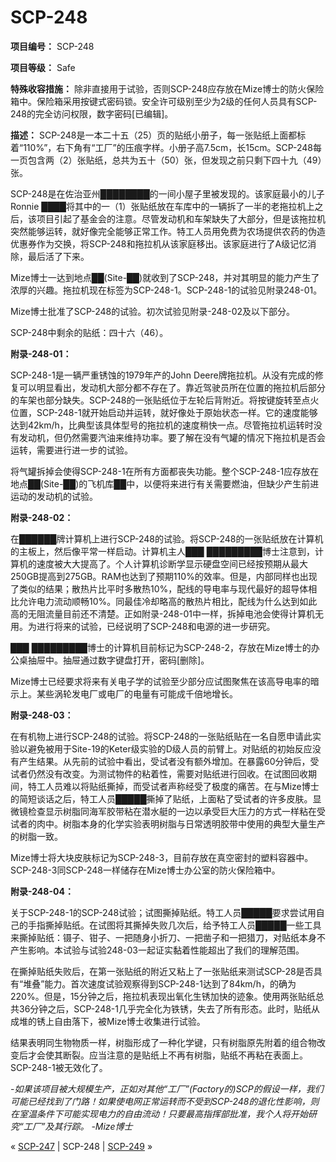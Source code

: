 # SCP-248
                        


**项目编号：** SCP-248

**项目等级：** Safe

**特殊收容措施：** 除非直接用于试验，否则SCP-248应存放在Mize博士的防火保险箱中。保险箱采用按键式密码锁。安全许可级别至少为2级的任何人员具有SCP-248的完全访问权限，数字密码[已编辑]。

**描述：** SCP-248是一本二十五（25）页的贴纸小册子，每一张贴纸上面都标着“110%”，右下角有“工厂”的压痕字样。小册子高7.5cm，长15cm。SCP-248每一页包含两（2）张贴纸，总共为五十（50）张，但发现之前只剩下四十九（49）张。

SCP-248是在佐治亚州████████的一间小屋子里被发现的。该家庭最小的儿子Ronnie ████将其中的一（1）张贴纸放在车库中的一辆拆了一半的老拖拉机上之后，该项目引起了基金会的注意。尽管发动机和车架缺失了大部分，但是该拖拉机突然能够运转，就好像完全能够正常工作。特工人员用免费为农场提供农药的伪造优惠券作为交换，将SCP-248和拖拉机从该家庭移出。该家庭进行了A级记忆消除，最后活了下来。

Mize博士一达到地点██(Site-██)就收到了SCP-248，并对其明显的能力产生了浓厚的兴趣。拖拉机现在标签为SCP-248-1。SCP-248-1的试验见附录248-01。

Mize博士批准了SCP-248的试验。初次试验见附录-248-02及以下部分。

SCP-248中剩余的贴纸：四十六（46）。

**附录-248-01：** 

SCP-248-1是一辆严重锈蚀的1979年产的John Deere牌拖拉机。从没有完成的修复可以明显看出，发动机大部分都不存在了。靠近驾驶员所在位置的拖拉机后部分的车架也部分缺失。SCP-248的一张贴纸位于左轮后背附近。将按键旋转至点火位置，SCP-248-1就开始启动并运转，就好像处于原始状态一样。它的速度能够达到42km/h，比典型该具体型号的拖拉机的速度稍快一点。尽管拖拉机运转时没有发动机，但仍然需要汽油来维持功率。要了解在没有气罐的情况下拖拉机是否会运转，需要进行进一步的试验。

将气罐拆掉会使得SCP-248-1在所有方面都丧失功能。整个SCP-248-1应存放在地点██(Site-██)的飞机库██中，以便将来进行有关需要燃油，但缺少产生前进运动的发动机的试验。

**附录-248-02：** 

在██████牌计算机上进行SCP-248的试验。将SCP-248的一张贴纸放在计算机的主板上，然后像平常一样启动。计算机主人███ █████████博士注意到，计算机的速度被大大提高了。个人计算机诊断学显示硬盘空间已经按预期从最大250GB提高到275GB。RAM也达到了预期110%的效率。但是，内部同样也出现了类似的结果；散热片比平时多散热10%，配线的导电率与现代最好的超导体相比允许电力流动顺畅10%。同最佳冷却略高的散热片相比，配线为什么达到如此高的无阻流量目前还不清楚。正如附录-248-01中一样，拆掉电池会使得计算机无用。为进行将来的试验，已经说明了SCP-248和电源的进一步研究。

███ █████████博士的计算机目前标记为SCP-248-2，存放在Mize博士的办公桌抽屉中。抽屉通过数字键盘打开，密码[删除]。

Mize博士已经要求将来有关电子学的试验至少部分应试图聚焦在该高导电率的暗示上。某些涡轮发电厂或电厂的电量有可能成千倍地增长。

**附录-248-03：** 

在有机物上进行SCP-248的试验。将SCP-248的一张贴纸贴在一名自愿申请此实验以避免被用于Site-19的Keter级实验的D级人员的前臂上。对贴纸的初始反应没有产生结果。从先前的试验中看出，受试者没有额外增加。在暴露60分钟后，受试者仍然没有改变。为测试物件的粘着性，需要对贴纸进行回收。在试图回收期间，特工人员难以将贴纸撕掉，而受试者声称经受了极度的痛苦。在与Mize博士的简短谈话之后，特工人员█████撕掉了贴纸，上面粘了受试者的许多皮肤。显微镜检查显示树脂同海军胶带粘在潜水艇的一边以承受巨大压力的方式一样粘在受试者的肉中。树脂本身的化学实验表明树脂与日常透明胶带中使用的典型大量生产的树脂一致。

Mize博士将大块皮肤标记为SCP-248-3，目前存放在真空密封的塑料容器中。SCP-248-3同SCP-248一样储存在Mize博士办公室的防火保险箱中。

**附录-248-04：** 

关于SCP-248-1的SCP-248试验；试图撕掉贴纸。特工人员█████要求尝试用自己的手指撕掉贴纸。在试图将其撕掉失败几次后，给予特工人员█████一些工具来撕掉贴纸：镊子、钳子、一把随身小折刀、一把凿子和一把猎刀，对贴纸本身不产生影响。本试验与试验248-03一起证实黏着性能超出了我们的理解范围。

在撕掉贴纸失败后，在第一张贴纸的附近又粘上了一张贴纸来测试SCP-28是否具有“堆叠”能力。首次速度试验观察得到SCP-248-1达到了84km/h，的确为220%。但是，15分钟之后，拖拉机表现出氧化生锈加快的迹象。使用两张贴纸总共36分钟之后，SCP-248-1几乎完全化为铁锈，失去了所有形态。此时，贴纸从成堆的锈上自由落下，被Mize博士收集进行试验。

结果表明同生物物质一样，树脂形成了一种化学键，只有树脂原先附着的组合物改变后才会使其断裂。应当注意的是贴纸上不再有树脂，贴纸不再粘在表面上。SCP-248-1被无效化了。

-*如果该项目被大规模生产，正如对其他“工厂”(Factory的)SCP的假设一样，我们可能已经找到了门路！如果使电网正常运转而不受到SCP-248的退化性影响，则在室温条件下可能实现电力的自由流动！只要最高指挥部批准，我个人将开始研究“工厂”及其行踪。
-Mize博士* 



« [SCP-247](/scp-247) | SCP-248 | [SCP-249](/scp-249) »





                    